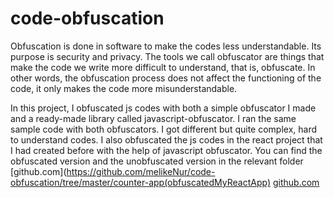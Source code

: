 # code-obfuscation
Obfuscation is done in software to make the codes less understandable.
Its purpose is security and privacy. 
The tools we call obfuscator are things that make the code we write more difficult to understand, that is, obfuscate.
In other words, the obfuscation process does not affect the functioning of the code, it only makes the code more misunderstandable.

In this project, I obfuscated js codes with both a simple obfuscator I made and a ready-made library called javascript-obfuscator. I ran the same sample code with both obfuscators. I got different but quite complex, hard to understand codes. I also obfuscated the js codes in the react project that I had created before with the help of javascript obfuscator. You can find the obfuscated version and the unobfuscated version in the relevant folder [github.com](https://github.com/melikeNur/code-obfuscation/tree/master/counter-app(obfuscatedMyReactApp)
[github.com](https://github.com/melikeNur/code-obfuscation/tree/master/counter-app(obfuscatedMyReactApp))

